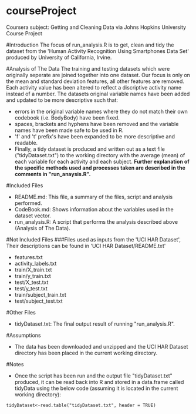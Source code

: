 # courseProject
Coursera subject: Getting and Cleaning Data via Johns Hopkins University Course Project


#Introduction
The focus of run_analysis.R is to get, clean and tidy the dataset from the 'Human Activity Recognition Using Smartphones Data Set' produced by University of California, Irvine. 

#Analysis of The Data
The training and testing datasets which were originally seperate are joined together into one dataset.
Our focus is only on the mean and standard deviation features, all other features are removed.
Each activity value has been altered to reflect a discriptive activity name instead of a number.
The datasets original variable names have been added and updated to be more descriptive such that:
  - errors in the original variable names where they do not match their own codebook (i.e. BodyBody) have been fixed.
  - spaces, brackets and hyphens have been removed and the variable names have been made safe to be used in R.
  - 'f' and 't' prefix's have been expanded to be more descriptive and readable.
  - Finally, a tidy dataset is produced and written out as a text file ("tidyDataset.txt") to the working directory with the average (mean) of each variable for each activity and each subject.
**Further explanation of the specific methods used and processes taken are described in the comments in "run_anaysis.R".**

#Included Files 
  - README.md:        This file, a summary of the files, script and analysis performed.
  - CodeBook.md:      Shows information about the variables used in the dataset vector.
  - run_analysis.R:   A script that performs the analysis described above (Analysis of The Data).

#Not Included Files
###Files used as inputs from the 'UCI HAR Dataset', Their descriptions can be found in 'UCI HAR Dataset/README.txt'
  - features.txt
  - activity_labels.txt
  - train/X_train.txt
  - train/y_train.txt
  - test/X_test.txt
  - test/y_test.txt
  - train/subject_train.txt
  - test/subject_test.txt

#Other Files
  - tidyDataset.txt:  The final output result of running "run_analysis.R".
  
#Assumptions

  - The data has been downloaded and unzipped and the UCI HAR Dataset directory has been placed in the current working directory.

#Notes
  - Once the script has been run and the output file "tidyDataset.txt" produced, it can be read back into R and stored in a data.frame called tidyData using the below code (assuming it is located in the current working directory):
  ```
  tidyDataset<-read.table("tidyDataset.txt", header = TRUE)
  ```

